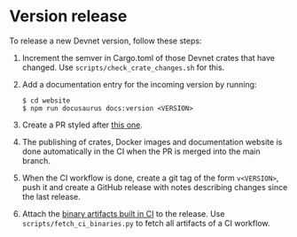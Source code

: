 # Version release

To release a new Devnet version, follow these steps:

1. Increment the semver in Cargo.toml of those Devnet crates that have changed. Use `scripts/check_crate_changes.sh` for this.

2. Add a documentation entry for the incoming version by running:

   ```
   $ cd website
   $ npm run docusaurus docs:version <VERSION>
   ```

3. Create a PR styled after [this one](https://github.com/0xSpaceShard/starknet-devnet-rs/pull/473).

4. The publishing of crates, Docker images and documentation website is done automatically in the CI when the PR is merged into the main branch.

5. When the CI workflow is done, create a git tag of the form `v<VERSION>`, push it and create a GitHub release with notes describing changes since the last release.

6. Attach the [binary artifacts built in CI](https://circleci.com/docs/artifacts/#artifacts-overview) to the release. Use `scripts/fetch_ci_binaries.py` to fetch all artifacts of a CI workflow.
